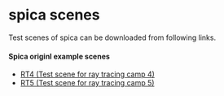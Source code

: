 spica scenes
===

Test scenes of spica can be downloaded from following links.

#### Spica originl example scenes

* [RT4 (Test scene for ray tracing camp 4)](https://www.dropbox.com/s/s41pt3togx4zuk5/rt4.tar.gz?dl=1)
* [RT5 (Test scene for ray tracing camp 5)](https://www.dropbox.com/s/21zaqm0080xj3gv/rt5.tar.gz?dl=1)
